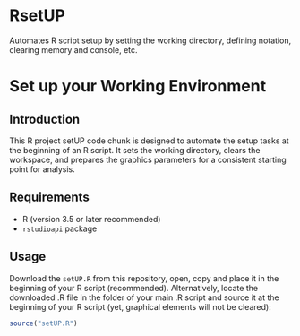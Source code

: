 # RsetUP
Automates R script setup by setting the working directory, defining notation, clearing memory and console, etc.

# Set up your Working Environment

## Introduction
This R project setUP code chunk is designed to automate the setup tasks at the beginning of an R script. It sets the working directory, clears the workspace, and prepares the graphics parameters for a consistent starting point for analysis.

## Requirements
- R (version 3.5 or later recommended)
- `rstudioapi` package

## Usage
Download the `setUP.R` from this repository, open, copy and place it in the beginning of your R script (recommended). Alternatively, locate the downloaded .R file in the folder of your main .R script and source it at the beginning of your R script (yet, graphical elements will not be cleared):

```R
source("setUP.R")
